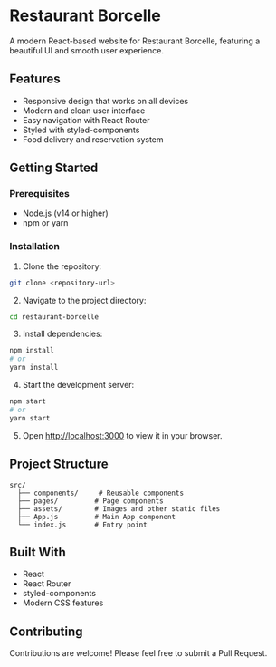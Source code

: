 # Restaurant Borcelle

A modern React-based website for Restaurant Borcelle, featuring a beautiful UI and smooth user experience.

## Features

- Responsive design that works on all devices
- Modern and clean user interface
- Easy navigation with React Router
- Styled with styled-components
- Food delivery and reservation system

## Getting Started

### Prerequisites

- Node.js (v14 or higher)
- npm or yarn

### Installation

1. Clone the repository:
```bash
git clone <repository-url>
```

2. Navigate to the project directory:
```bash
cd restaurant-borcelle
```

3. Install dependencies:
```bash
npm install
# or
yarn install
```

4. Start the development server:
```bash
npm start
# or
yarn start
```

5. Open [http://localhost:3000](http://localhost:3000) to view it in your browser.

## Project Structure

```
src/
  ├── components/     # Reusable components
  ├── pages/         # Page components
  ├── assets/        # Images and other static files
  ├── App.js         # Main App component
  └── index.js       # Entry point
```

## Built With

- React
- React Router
- styled-components
- Modern CSS features

## Contributing

Contributions are welcome! Please feel free to submit a Pull Request. 